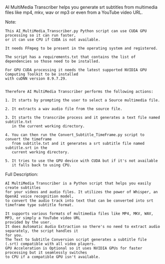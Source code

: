 
 AI MultiMedia Transcriber helps you generate srt subtitles from multimedia files like mp4, mkv, wav or mp3 or even from a YouTube video URL.


  Note:

	This AI_MultiMedia_Transcriber.py Python script can use CUDA GPU processing so it can run faster,
 	or it can use CPU if CUDA is not available.

	It needs FFmpeg to be present in the operating system and registered.

	The script has a requirements.txt that contains the list of dependencies so those need to be installed.

	For GPU CUDA processing it needs the latest supported NVIDIA GPU Computing Toolkit to be installed
 	with cuDNN version 8.9.7.29.


	Therefore AI MultiMedia Transcriber performs the following actions:

	1. It starts by prompting the user to select a Source multimedia file.

	2. It extracts a wav audio file from the source file.

	3. It starts the transcribe process and it generates a text file named subtitle.txt
 	   in the current working directory.

	4. You can then run the Convert_Subtitle_TimeFrame.py script to convert the timeframe
 	   from subtitle.txt and it generates a srt subtitle file named subtitle.srt in the
	   current working directory.

	5. It tries to use the GPU device with CUDA but if it's not available
 	   it falls back to using CPU.

  Full Description:

	AI MultiMedia Transcriber is a Python script that helps you easily create subtitles
 	for your videos and audio files. It utilizes the power of Whisper, an OpenAI voice recognition model,
  	to convert the audio track into text that can be converted into srt timeframe type subtitle format.

	It supports various formats of multimedia files like MP4, MKV, WAV, MP3, or simply a YouTube video URL
	provided by the user.
	It does Automatic Audio Extraction so there's no need to extract audio separately, the script handles it
	for you.
	The Text to Subtitle Conversion script generates a subtitle file (.srt) compatible with all video players.
	GPU Acceleration is Optional so it uses NVIDIA GPUs for faster processing but it seamlessly switches
	to CPU if a compatible GPU isn't available.
